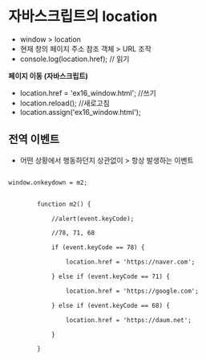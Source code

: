# 자바스크립트의 location
- window > location 
- 현재 창의 페이지 주소 참조 객체 > URL 조작
- console.log(location.href); // 읽기

**페이지 이동 (자바스크립트)**

- location.href = 'ex16_window.html'; //쓰기 
- location.reload(); //새로고침 
- location.assign('ex16_window.html');


## 전역 이벤트
- 어떤 상황에서 행동하던지 상관없이 > 항상 발생하는 이벤트 

```html

window.onkeydown = m2;


        function m2() {

            //alert(event.keyCode);

            //78, 71, 68

            if (event.keyCode == 78) {

                location.href = 'https://naver.com';

            } else if (event.keyCode == 71) {

                location.href = 'https://google.com';

            } else if (event.keyCode == 68) {

                location.href = 'https://daum.net';

            }

        }
```

